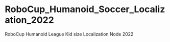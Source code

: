 # RoboCup_Humanoid_Soccer_Localization_2022
RoboCup Humanoid League Kid size Localization Node 2022
